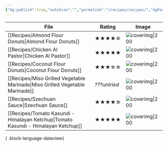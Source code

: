 ```yaml
---
{"dg-publish":true,"noteIcon":"","permalink":"/recipes/recipes/","dgPassFrontmatter":true,"created":"","updated":""}
---
```



| File                                                                                  | Rating       | Image                                                                                                                                                                             |
| ------------------------------------------------------------------------------------- | ------------ | --------------------------------------------------------------------------------------------------------------------------------------------------------------------------------- |
| [[Recipes/Almond Flour Donuts\|Almond Flour Donuts]]                               | ★★★★☆        | ![coverimg\|200](https://www.wholesomeyum.com/wp-content/uploads/2017/09/wholesomeyum-Keto-Donuts-19.jpg)                                                                         |
| [[Recipes/Chicken Al Pastor\|Chicken Al Pastor]]                                   | ★★★★★        | ![coverimg\|200](https://playswellwithbutter.com/wp-content/uploads/2021/03/Chicken-Tacos-al-Pastor-22-960x1440.jpg)                                                              |
| [[Recipes/Coconut Flour Donuts\|Coconut Flour Donuts]]                             | ★★★☆☆        | ![coverimg\|200](https://alldayidreamaboutfood.com/wp-content/uploads/2013/09/Coconut-Flour-Fried-Donuts-3.jpg)                                                                   |
| [[Recipes/Miso Grilled Vegetable Marinade\|Miso Grilled Vegetable Marinade]]       | *???untried* | ![coverimg\|200](https://cdn.copymethat.com/media/miso_marinated_grilled_vegetables_2022081601320218062004buzp.jpg)                                                               |
| [[Recipes/Szechuan Sauce\|Szechuan Sauce]]                                         | ★★★★☆        | ![coverimg\|200](https://images.squarespace-cdn.com/content/v1/590be7fd15d5dbc6bf3e22d0/1510172491653-64D6MK0QWJHRTAFA8BRM/Screen+Shot+2017-11-08+at+2.12.34+PM.png?format=1500w) |
| [[Recipes/Tomato Kasundi - Himalayan Ketchup\|Tomato Kasundi - Himalayan Ketchup]] | ★★★★★        | ![coverimg\|200](https://preview.redd.it/kqsrp3js85n51.jpg?width=1200&format=pjpg&auto=webp&s=b830bcb8baa68db08246332f978af9a8eeaac294)                                           |

{ .block-language-dataview}



